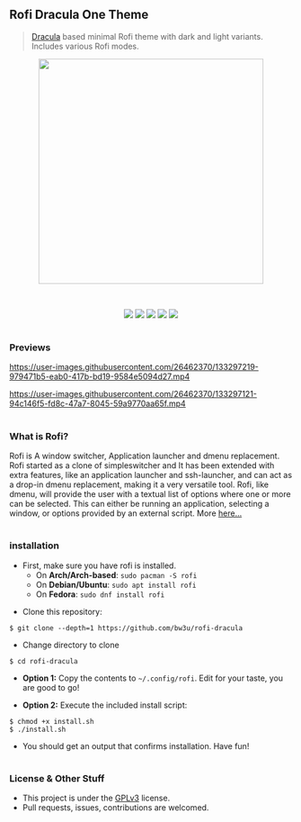 ## Rofi Dracula One Theme

> [Dracula](http://draculatheme.com) based minimal Rofi theme with dark and light variants. Includes various Rofi modes.

<p align="center">
  <img src="https://user-images.githubusercontent.com/26462370/133297319-76631e06-fe93-4ed0-9c36-e8d41aa83a91.png" width="400" height="auto">
</p>

<br />

<p align="center">
  <img src="https://img.shields.io/badge/Maintained-Yes-green?style=for-the-badge">
  <img src="https://img.shields.io/github/license/bw3u/rofi-dracula?style=for-the-badge">
  <img src="https://img.shields.io/github/stars/bw3u/rofi-dracula?style=for-the-badge">
  <img src="https://img.shields.io/github/issues/bw3u/rofi-dracula?color=violet&style=for-the-badge">
  <img src="https://img.shields.io/github/forks/bw3u/rofi-dracula?color=teal&style=for-the-badge">
</p>

#
### Previews

https://user-images.githubusercontent.com/26462370/133297219-979471b5-eab0-417b-bd19-9584e5094d27.mp4

https://user-images.githubusercontent.com/26462370/133297121-94c146f5-fd8c-47a7-8045-59a9770aa65f.mp4 

#
### What is Rofi?

Rofi is A window switcher, Application launcher and dmenu replacement. Rofi started as a clone of simpleswitcher and It has been extended with extra features, like an application launcher and ssh-launcher, and can act as a drop-in dmenu replacement, making it a very versatile tool. Rofi, like dmenu, will provide the user with a textual list of options where one or more can be selected. This can either be running an application, selecting a window, or options provided by an external script. More <a href="https://github.com/davatorium/rofi">here...</a>

#
### installation

* First, make sure you have rofi is installed.
  - On **Arch/Arch-based**: `sudo pacman -S rofi`
  - On **Debian/Ubuntu**: `sudo apt install rofi`
  - On **Fedora**: `sudo dnf install rofi`

- Clone this repository:

``` shell
$ git clone --depth=1 https://github.com/bw3u/rofi-dracula
```

- Change directory to clone 

```shell
$ cd rofi-dracula
```

- **Option 1:** Copy the contents to `~/.config/rofi`. Edit for your taste, you are good to go!

- **Option 2:** Execute the included install script:

```shell
$ chmod +x install.sh
$ ./install.sh
```

- You should get an output that confirms installation. Have fun!

#
### License & Other Stuff

- This project is under the [GPLv3](LICENSE.md) license.
- Pull requests, issues, contributions are welcomed. 
